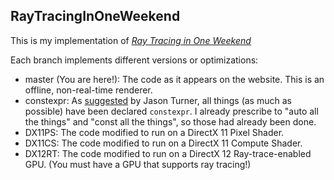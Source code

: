 RayTracingInOneWeekend
---
 
This is my implementation of [_Ray Tracing in One Weekend_](https:/raytracing.github.io/books/RayTracingInOneWeekend.html)

Each branch implements different versions or optimizations:

- master (You are here!): The code as it appears on the website. This is an offline, non-real-time renderer.
- constexpr: As [suggested](https://youtu.be/cpdjQiRxEJ8) by Jason Turner, all things (as much as possible) have been declared `constexpr`. I already prescribe to "auto all the things" and "const all the things", so those had already been done.
- DX11PS: The code modified to run on a DirectX 11 Pixel Shader.
- DX11CS: The code modified to run on a DirectX 11 Compute Shader.
- DX12RT: The code modified to run on a DirectX 12 Ray-trace-enabled GPU. (You must have a GPU that supports ray tracing!)